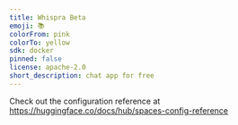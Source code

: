 ```yaml
---
title: Whispra Beta
emoji: 📚
colorFrom: pink
colorTo: yellow
sdk: docker
pinned: false
license: apache-2.0
short_description: chat app for free
---
```


Check out the configuration reference at https://huggingface.co/docs/hub/spaces-config-reference
